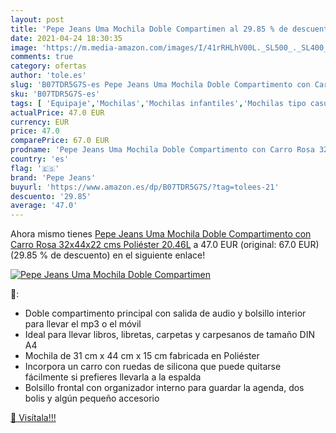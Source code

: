 ```yaml
---
layout: post
title: 'Pepe Jeans Uma Mochila Doble Compartimen al 29.85 % de descuento'
date: 2021-04-24 18:30:35
image: 'https://m.media-amazon.com/images/I/41rRHLhV00L._SL500_._SL400_.jpg'
comments: true
category: ofertas
author: 'tole.es'
slug: 'B07TDR5G7S-es Pepe Jeans Uma Mochila Doble Compartimento con Carro Rosa...'
sku: 'B07TDR5G7S-es'
tags: [ 'Equipaje','Mochilas','Mochilas infantiles','Mochilas tipo casual','mochila','pepe jeans', ]
actualPrice: 47.0 EUR
currency: EUR
price: 47.0
comparePrice: 67.0 EUR
prodname: 'Pepe Jeans Uma Mochila Doble Compartimento con Carro Rosa 32x44x22 cms Poliéster 20.46L'
country: 'es'
flag: '🇪🇸'
brand: 'Pepe Jeans'
buyurl: 'https://www.amazon.es/dp/B07TDR5G7S/?tag=tolees-21'
descuento: '29.85'
average: '47.0'
---
```


Ahora mismo tienes [Pepe Jeans Uma Mochila Doble Compartimento con Carro Rosa 32x44x22 cms Poliéster 20.46L](https://www.amazon.es/dp/B07TDR5G7S/?tag=tolees-21) a 47.0 EUR (original: 67.0 EUR) (29.85 %  de descuento) en el siguiente enlace!

[![Pepe Jeans Uma Mochila Doble Compartimen](https://m.media-amazon.com/images/I/41rRHLhV00L._SL500_._SL400_.jpg)](https://www.amazon.es/dp/B07TDR5G7S/?tag=tolees-21)

🔎:

- Doble compartimento principal con salida de audio y bolsillo interior para llevar el mp3 o el móvil
- Ideal para llevar libros, libretas, carpetas y carpesanos de tamaño DIN A4
- Mochila de 31 cm x 44 cm x 15 cm fabricada en Poliéster
- Incorpora un carro con ruedas de silicona que puede quitarse fácilmente si prefieres llevarla a la espalda
- Bolsillo frontal con organizador interno para guardar la agenda, dos bolis y algún pequeño accesorio

[🛒 Visítala!!!](https://www.amazon.es/dp/B07TDR5G7S/?tag=tolees-21)
